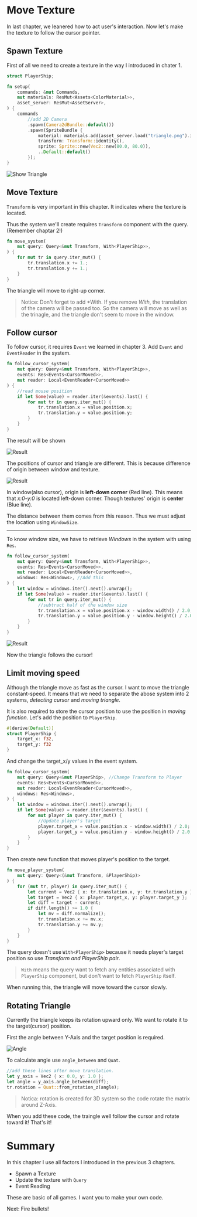 # Move Texture

In last chapter, we leanered how to act user's interaction. Now let's make the texture to follow the cursor pointer.

## Spawn Texture

First of all we need to create a texture in the way I introduced in chater 1.

```rust
struct PlayerShip;

fn setup(
    commands: &mut Commands,
    mut materials: ResMut<Assets<ColorMaterial>>,
    asset_server: ResMut<AssetServer>,
) {
    commands
        //add 2D Camera    
        .spawn(Camera2dBundle::default())
        .spawn(SpriteBundle {
            material: materials.add(asset_server.load("triangle.png").into()),
            transform: Transform::identity(),
            sprite: Sprite::new(Vec2::new(80.0, 80.0)),
            ..Default::default()
        });
}
```

![Show Triangle](./images/tutorial01_triangle.png)

## Move Texture

`Transform` is very important in this chapter. It indicates where the texture is located.

Thus the system we'll create requires `Transform` component with the query.(Remember chaptar 2!)

```rust
fn move_system(
    mut query: Query<&mut Transform, With<PlayerShip>>,
) {
    for mut tr in query.iter_mut() {
        tr.translation.x += 1.;
        tr.translation.y += 1.;
    }
}
```

The triangle will move to right-up corner.

> Notice: Don't forget to add *With<PlayerShip>. If you remove *With*, the translation of the camera will be passed too. So the camera will move as well as the trinagle, and the triangle don't seem to move in the window.

## Follow cursor

To follow cursor, it requires `Event` we learned in chapter 3. Add `Event` and `EventReader` in the system.


```rust
fn follow_cursor_system(
    mut query: Query<&mut Transform, With<PlayerShip>>,
    events: Res<Events<CursorMoved>>,
    mut reader: Local<EventReader<CursorMoved>>
) {
    //read mouse position
    if let Some(value) = reader.iter(&events).last() {
        for mut tr in query.iter_mut() {
            tr.translation.x = value.position.x;
            tr.translation.y = value.position.y;
        }
    }
}
```

The result will be shown

![Result](images/tutorial04_cursor.png)

The positions of cursor and triangle are different. This is because difference of origin between window and texture.

![Result](images/tutorial04_axis.png)

In window(also cursor), origin is **left-down corner** (Red line). This means that *x:0-y:0* is located left-down corner. Though textures' origin is **center** (Blue line).

The distance between them comes from this reason. Thus we must adjust the location using `WindowSize`.

-----------------------

To know window size, we have to retrieve *Windows* in the system with using `Res`.

```rust
fn follow_cursor_system(
    mut query: Query<&mut Transform, With<PlayerShip>>,
    events: Res<Events<CursorMoved>>,
    mut reader: Local<EventReader<CursorMoved>>,
    windows: Res<Windows>, //Add this
) {
    let window = windows.iter().next().unwrap();
    if let Some(value) = reader.iter(&events).last() {
        for mut tr in query.iter_mut() {
            //subtract half of the window size 
            tr.translation.x = value.position.x - window.width() / 2.0;
            tr.translation.y = value.position.y - window.height() / 2.0;
        }
    }
}
```

![Result](images/tutorial04_cursor2.png)

Now the triangle follows the cursor!


## Limit moving speed

Although the triangle move as fast as the cursor. I want to move the triangle constant-speed. It means that we need to separate the abose system into 2 systems, *detecting cursor* and *moving triangle*.

It is also required to store the cursor position to use the position in *moving function*. Let's add the position to `PlayerShip`.

```rust
#[derive(Default)]
struct PlayerShip {
    target_x: f32,
    target_y: f32
}
```

And change the target_x/y values in the event system. 

```rust
fn follow_cursor_system(
    mut query: Query<&mut PlayerShip>, //Change Transform to Player
    events: Res<Events<CursorMoved>>,
    mut reader: Local<EventReader<CursorMoved>>,
    windows: Res<Windows>,
) {
    let window = windows.iter().next().unwrap();
    if let Some(value) = reader.iter(&events).last() {
        for mut player in query.iter_mut() {
            //Update player's target
            player.target_x = value.position.x - window.width() / 2.0;
            player.target_y = value.position.y - window.height() / 2.0;
        }
    }
}
```

Then create new function that moves player's position to the target.

```rust
fn move_player_system(
    mut query: Query<(&mut Transform, &PlayerShip)>
) {
    for (mut tr, player) in query.iter_mut() {
        let current = Vec2 { x: tr.translation.x, y: tr.translation.y };
        let target = Vec2 { x: player.target_x, y: player.target_y };
        let diff = target - current;
        if diff.length() >= 1.0 {
            let mv = diff.normalize();
            tr.translation.x += mv.x;
            tr.translation.y += mv.y;
        }
    }
}
```

The query doesn't use `With<PlayerShip>` because it needs player's target position so use *Transform and PlayerShip pair*. 

> `With` means the query want to fetch any entities associated with `PlayerShip` component, but don't want to fetch `PlayerShip` itself.

When running this, the triangle will move toward the cursor slowly.


## Rotating Triangle

Currently the triangle keeps its rotation upward only. We want to rotate it to the target(cursor) position.

First the angle between Y-Axis and the target position is required.

![Angle](images/tutorial04_angle.png)

To calculate angle use `angle_between` and `Quat`.

```rust
//add these lines after move translation.
let y_axis = Vec2 { x: 0.0, y: 1.0 };
let angle = y_axis.angle_between(diff);
tr.rotation = Quat::from_rotation_z(angle);
```

> Notica: rotation is created for 3D system so the code rotate the matrix around Z-Axis.

When you add these code, the traingle well follow the cursor and rotate toward it!  That's it!

# Summary

In this chapter I use all factors I introduced in the previous 3 chapters.

* Spawn a Texture
* Update the texture with `Query` 
* Event Reading

These are basic of all games. I want you to make your own code.

Next: Fire bullets!

